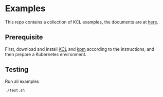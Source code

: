# Examples

This repo contains a collection of KCL examples, the documents are at [here](https://kcl-lang.io/docs/user_docs/guides/).

## Prerequisite

First, download and install [KCL](https://kcl-lang.io/docs/user_docs/getting-started/install) and [kpm](https://kcl-lang.io/docs/user_docs/guides/package-management/installation) according to the instructions, and then prepare a Kubernetes environment.

## Testing

Run all examples

```bash
./test.sh
```
